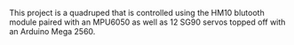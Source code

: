 This project is a quadruped that is controlled using the HM10 blutooth module paired with an MPU6050 as well as 12 SG90 servos topped off with an Arduino Mega 2560.
